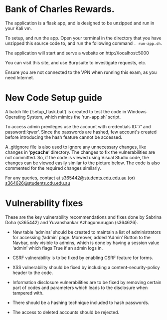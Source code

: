 # Bank of Charles Rewards.

The application is a flask app, and is designed to be unzipped and run in your Kali vm.

To setup, and run the app. Open your terminal in the directory that you have unzipped this source code to, and run the following command `. run-app.sh`.

The application will start and serve a website on http://localhost:5000

You can visit this site, and use Burpsuite to investigate requests, etc.

Ensure you are not connected to the VPN when running this exam, as you need Internet.

# New Code Setup guide 


A batch file (‘setup_flask.bat’) is created to test the code in Windows Operating System, which mimics the ‘run-app.sh’ script.

To access admin previleges use the account with credentials ID:’7’ and password:’qwer’. Since the passwords are hashed, few account's created before introducing the hash feature cannot be accessed.

A .gitignore file is also used to ignore any unnecessary changes, like changes in ‘__pycache__’ directory. The changes to fix the vulnerabilities are not committed. So, if the code is viewed using Visual Studio code, the changes can be viewed easily similar to the picture below. The code is also commented for the required changes similarly.

For any queries, contact at s365442@students.cdu.edu.au (or) s364626@students.cdu.edu.au

# Vulnerability fixes

These are the key vulnerability recommendations and fixes done by Sabrina Doha (s365442) and Yuvanshankar Azhagumurugan (s364626).

- New table ‘admins’ should be created to maintain a list of administrators for accessing ‘/admin’ page. Moreover, added ‘Admin’ Button to the Navbar, only visible to admins, which is done by having a session value ‘admin’ which flags True if an admin logs in. 

- CSRF vulnerability is to be fixed by enabling CSRF feature for forms. 

- XSS vulnerability should be fixed by including a content-security-policy header to the code. 

- Information disclosure vulnerabilities are to be fixed by removing certain part of codes and parameters which leads to the disclosure when tampered with. 

- There should be a hashing technique included to hash passwords. 

- The access to deleted accounts should be rejected.  
